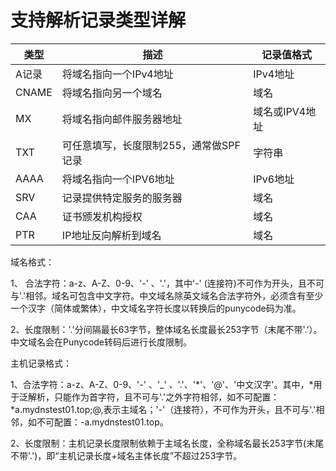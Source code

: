 # 支持解析记录类型详解

| 类型    | 描述                                          | 记录值格式     |
| ------- | --------------------------------------------- | -------------- |
| A记录   | 将域名指向一个IPv4地址                        | IPv4地址       |
| CNAME   | 将域名指向另一个域名                          | 域名           |
| MX      | 将域名指向邮件服务器地址                      | 域名或IPV4地址 |
| TXT     | 可任意填写，长度限制255，通常做SPF记录        | 字符串         |
| AAAA    | 将域名指向一个IPV6地址                        | IPv6地址       |
| SRV     | 记录提供特定服务的服务器                      | 域名           |
| CAA     | 证书颁发机构授权                              | 域名           |
| PTR     | IP地址反向解析到域名                            | 域名           |

域名格式：

1、 合法字符：a-z、A-Z、0-9、'-' 、'.'，其中'-' (连接符)不可作为开头，且不可与'.'相邻。域名可包含中文字符。中文域名除英文域名合法字符外，必须含有至少一个汉字（简体或繁体），中文域名字符长度以转换后的punycode码为准。

2、长度限制：'.'分间隔最长63字节，整体域名长度最长253字节（末尾不带'.'）。中文域名会在Punycode转码后进行长度限制。

主机记录格式：

1、合法字符：a-z、A-Z、0-9、'-' 、'_' 、'.'、'*'、'@'、'中文汉字'。其中，*用于泛解析，只能作为首字符，且不可与'.'之外字符相邻，如不可配置：*a.mydnstest01.top;@,表示主域名；'-'（连接符），不可作为开头，且不可与'.'相邻，如不可配置：-a.mydnstest01.top。

2、长度限制：主机记录长度限制依赖于主域名长度，全称域名最长253字节(末尾不带'.')，即“主机记录长度+域名主体长度”不超过253字节。
